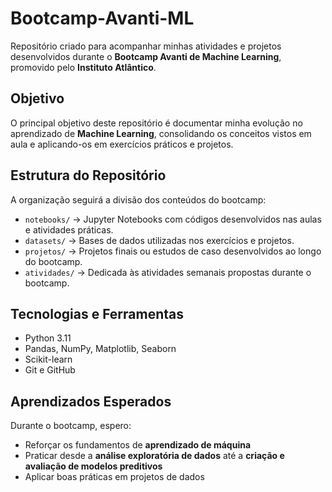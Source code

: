 # Bootcamp-Avanti-ML
Repositório criado para acompanhar minhas atividades e projetos desenvolvidos durante o **Bootcamp Avanti de Machine Learning**, promovido pelo **Instituto Atlântico**.

## Objetivo

O principal objetivo deste repositório é documentar minha evolução no aprendizado de **Machine Learning**, consolidando os conceitos vistos em aula e aplicando-os em exercícios práticos e projetos.

## Estrutura do Repositório

A organização seguirá a divisão dos conteúdos do bootcamp:

* `notebooks/` → Jupyter Notebooks com códigos desenvolvidos nas aulas e atividades práticas.
* `datasets/` → Bases de dados utilizadas nos exercícios e projetos.
* `projetos/` → Projetos finais ou estudos de caso desenvolvidos ao longo do bootcamp.
* `atividades/` → Dedicada às atividades semanais propostas durante o bootcamp.

## Tecnologias e Ferramentas

* Python 3.11
* Pandas, NumPy, Matplotlib, Seaborn
* Scikit-learn
* Git e GitHub

## Aprendizados Esperados

Durante o bootcamp, espero:

* Reforçar os fundamentos de **aprendizado de máquina**
* Praticar desde a **análise exploratória de dados** até a **criação e avaliação de modelos preditivos**
* Aplicar boas práticas em projetos de dados
